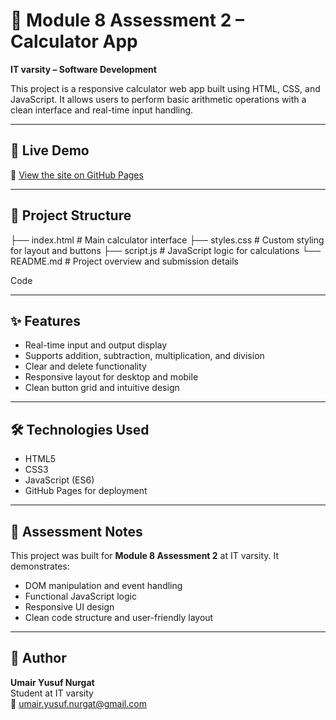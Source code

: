 # 🧮 Module 8 Assessment 2 – Calculator App  
**IT varsity – Software Development**

This project is a responsive calculator web app built using HTML, CSS, and JavaScript. It allows users to perform basic arithmetic operations with a clean interface and real-time input handling.

---

## 🚀 Live Demo  
🔗 [View the site on GitHub Pages](https://umairyusufnurgat-cloud.github.io/Module-8-Assessment-2-/)

---

## 📁 Project Structure
├── index.html # Main calculator interface ├── styles.css # Custom styling for layout and buttons ├── script.js # JavaScript logic for calculations └── README.md # Project overview and submission details

Code

---

## ✨ Features
- Real-time input and output display  
- Supports addition, subtraction, multiplication, and division  
- Clear and delete functionality  
- Responsive layout for desktop and mobile  
- Clean button grid and intuitive design

---

## 🛠️ Technologies Used
- HTML5  
- CSS3  
- JavaScript (ES6)  
- GitHub Pages for deployment

---

## 📌 Assessment Notes
This project was built for **Module 8 Assessment 2** at IT varsity. It demonstrates:
- DOM manipulation and event handling  
- Functional JavaScript logic  
- Responsive UI design  
- Clean code structure and user-friendly layout

---

## 🙋 Author
**Umair Yusuf Nurgat**  
Student at IT varsity  
📧 umair.yusuf.nurgat@gmail.com
